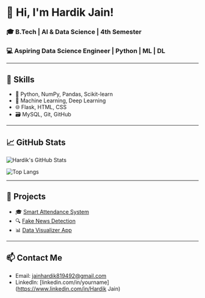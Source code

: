# 👋 Hi, I'm Hardik Jain!
### 🎓 B.Tech | AI & Data Science | 4th Semester
### 💻 Aspiring Data Science Engineer | Python | ML | DL

---

## 🚀 Skills
- 🔢 Python, NumPy, Pandas, Scikit-learn
- 🤖 Machine Learning, Deep Learning
- 🌐 Flask, HTML, CSS
- 🗃️ MySQL, Git, GitHub

---

## 📈 GitHub Stats
![Hardik's GitHub Stats](https://github-readme-stats.vercel.app/api?username=hardikjain&show_icons=true&theme=tokyonight)

![Top Langs](https://github-readme-stats.vercel.app/api/top-langs/?username=hardikjain&layout=compact&theme=tokyonight)

---

## 📂 Projects
- 🎓 [Smart Attendance System](https://github.com/your-repo-link)
- 🔍 [Fake News Detection](https://github.com/your-repo-link)
- 📊 [Data Visualizer App](https://github.com/your-repo-link)

---

## 📫 Contact Me
- Email: jainhardik819492@gmail.com
- LinkedIn: [linkedin.com/in/yourname](https://www.linkedin.com/in/Hardik Jain)
